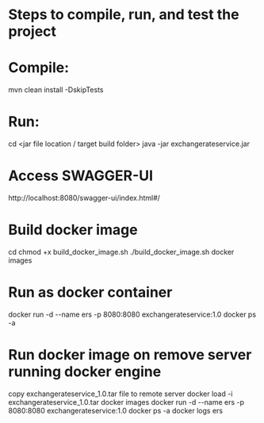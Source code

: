 # Steps to compile, run, and test the project

# Compile:
mvn clean install -DskipTests

# Run:
cd <jar file location / target build folder>
java -jar exchangerateservice.jar

# Access SWAGGER-UI
http://localhost:8080/swagger-ui/index.html#/

# Build docker image
cd <project root folder>
chmod +x build_docker_image.sh
./build_docker_image.sh
docker images

# Run as docker container
docker run -d --name ers -p 8080:8080 exchangerateservice:1.0
docker ps -a

# Run docker image on remove server running docker engine
copy exchangerateservice_1.0.tar file to remote server
docker load -i exchangerateservice_1.0.tar
docker images
docker run -d --name ers -p 8080:8080 exchangerateservice:1.0
docker ps -a
docker logs ers

